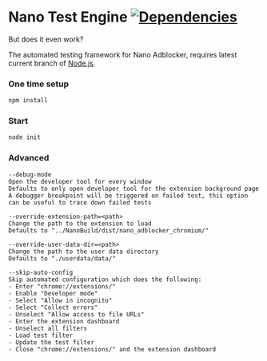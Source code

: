 # Nano Test Engine [![Dependencies](https://david-dm.org/NanoAdblocker/NanoTest.svg)](https://david-dm.org/NanoAdblocker/NanoTest)

But does it even work?

The automated testing framework for Nano Adblocker, requires latest current branch of [Node.js](https://nodejs.org/en/). 

### One time setup

```Bash
npm install
```

### Start

```Bash
node init
```

### Advanced

```
--debug-mode
Open the developer tool for every window
Defaults to only open developer tool for the extension background page
A debugger breakpoint will be triggered on failed test, this option can be useful to trace down failed tests

--override-extension-path=<path>
Change the path to the extension to load
Defaults to "../NanoBuild/dist/nano_adblocker_chromium/"

--override-user-data-dir=<path>
Change the path to the user data directory
Defaults to "./userdata/data/"

--skip-auto-config
Skip automated configuration which does the following:
- Enter "chrome://extensions/"
- Enable "Developer mode"
- Select "Allow in incognito"
- Select "Collect errors"
- Unselect "Allow access to file URLs"
- Enter the extension dashboard
- Unselect all filters
- Load test filter
- Update the test filter
- Close "chrome://extensions/" and the extension dashboard
```
